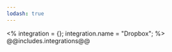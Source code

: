 ```yaml
---
lodash: true
---
```

<% integration = {};
integration.name = "Dropbox"; %>
@@includes.integrations@@
